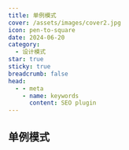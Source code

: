 ```yaml
---
title: 单例模式
cover: /assets/images/cover2.jpg
icon: pen-to-square
date: 2024-06-20
category:
  - 设计模式
star: true
sticky: true
breadcrumb: false
head:
  - - meta
    - name: keywords
      content: SEO plugin
---
```


## 单例模式